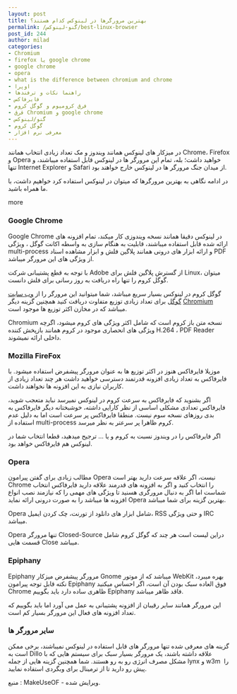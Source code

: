 ```yaml
---
layout: post
title: بهترین مرورگرها در لینوکس کدام هستند؟
permalink: /گنو-لینوکس/best-linux-browser
post_id: 244
author: milad
categories: 
- Chromium
- firefox یا google chrome
- google chrome
- opera
- what is the difference between chromium and chrome
- اوپرا
- راهنما نکات و ترفندها
- فایرفاکس
- فرق کرومیوم و گوگل کروم
- قرق Chromium و google chrome
- گنو/لینوکس
- گوگل کروم
- معرفی نرم افزار
---
```


در میزکار های لینوکس همانند ویندوز و مک تعداد زیادی انتخاب همانند Chrome، Firefox و Opera خواهید داشت؛ بله، تمام این مرورگر ها در لینوکس قابل استفاده میباشند، و تنها Internet Explorer و Safari از میدان جنگ مرورگر ها در لینوکس خارج خواهند بود.

در ادامه نگاهی به بهترین مرورگرها که میتوان در لینوکس استفاده کرد خواهیم داشت، با ما همراه باشید.

more

### Google Chrome


Google Chrome در لینوکس دقیقا همانند نسخه ویندوزی کار میکند، تمام افزونه های ارائه شده قابل استفاده میباشند، قابلیت به هنگام سازی به واسطه اکانت گوگل ، ویژگی multi-process و ارائه ابزار های درونی همانند پلاگین فلش و ابزار مشاهده اسناد PDF از ویژگی های این مرورگر میباشد.

با توجه به قطع پشتیبانی شرکت Adobe از گسترش پلاگین فلش برای Linux، میتوان گوگل کروم را تنها راه دریافت به روز رسانی برای فلش دانست.

گوگل کروم در لینوکس بسیار سریع میباشد، شما میتوانید این مرورگر را از 
[وب سایت گوگل](https://www.google.com/intl/en/chrome/browser/) برای تعداد زیادی توزیع متفاوت دریافت کنید همچنین گزینه دیگر 
[Chromium](http://www.chromium.org) میباشد که در مخازن اکثر توزیع ها موجود است.

Chromium نسخه متن باز کروم است که شامل اکثر ویژگی های کروم میشود، اگرچه ویژگی های انحصاری موجود در کروم همانند بازپخش کننده H.264 ، PDF Reader داخلی ارائه نمیشوند.


### Mozilla FireFox


موزیلا فایرفاکس هنوز در اکثر توزیع ها به عنوان مرورگر پیشفرض استفاده میشود. با فایرفاکس به تعداد زیادی افزونه قدرتمند دسترسی خواهید داشت هر چند تعداد زیادی از کاربران نیازی به این افزونه ها نخواهند داشت.

اگر بشنوید که فایرفاکس به سرعت کروم در لینوکس نمیرسد نباید متعجب شوید، فایرفاکس تعدادی مشکلی اساسی از نظر کارایی داشته، خوشبختانه دیگر فایرفاکس به بدی روزهای نسخه سوم نیست. منطقا فایرفاکس پر سرعت است اما به دلیل عدم استفاده از multi-process کروم ظاهرا پر سرعتر به نظر میرسد.

اگر فایرفاکس را در ویندوز نسبت به کروم و یا ... ترجیح میدهید، قطعا انتخاب شما در لینوکس هم فایرفاکس خواهد بود.


### Opera


مطالب زیادی برای گفتن پیرامون Opera نیست، اگر علاقه سرعت دارید بهتر است Chrome را انتخاب کنید و اگر به افزونه های قدرمند علاقه دارید فایرفاکس انتخاب شماست اما اگر به دنبال مرورگری هسنید تا ویژگی های مهمی را که نیازمند نصب انواع افزونه ها میباشد را به صورت
درونی ارائه نماید Opera بهترین گزینه برای شما میباشد.

Opera شامل ابزار های دانلود از تورنت، چک کردن ایمیل، RSS و حتی ویژگی IRC میباشد.

Opera تنها مرورگر Closed-Source دراین لیست است هر چند که گوگل کروم شامل قسمت هایی Close میباشد.


### Epiphany


Epiphany مرورگر پیشفرض میزکار Gnome میباشد که از موتور WebKit بهره میبرد، نکته قابل توجه پیرامون Epiphany فوق العاده سبک بودن آن است، اگر احساس میکنید Chrome ظاهری ساده دارد باید بگوییم Epiphany فاقد ظاهر میباشد.

این مرورگر همانند سایر رقیبان از افزونه پشتیبانی به عمل می آورد اما باید بگوییم که تعداد افزونه های فعال این مرورگر بسیار کم است.


### سایر مرورگر ها


گزینه های معرفی شده تنها مرورگر های قابل استفاده در لینوکس نمیباشند، برخی ممکن است به Dillo علاقه داشته باشند، یک مرورگر بسیار سبک برای سیستم هایی که با مشکل مصرف انرژی رو به رو هستند. شما همچنین گزینه هایی از جمله lynx و w3m  را پیش رو دارید تا از ترمینال برای وبگردی استفاده نمایید.

منبع : MakeUseOF - ویرایش شده.